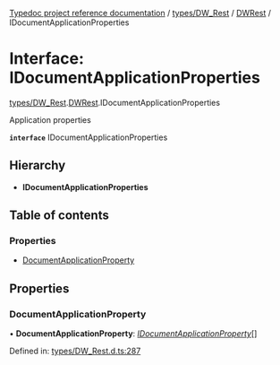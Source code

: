 [Typedoc project reference documentation](../README.md) / [types/DW_Rest](../modules/types_dw_rest.md) / [DWRest](../modules/types_dw_rest.dwrest.md) / IDocumentApplicationProperties

# Interface: IDocumentApplicationProperties

[types/DW_Rest](../modules/types_dw_rest.md).[DWRest](../modules/types_dw_rest.dwrest.md).IDocumentApplicationProperties

Application properties

**`interface`** IDocumentApplicationProperties

## Hierarchy

* **IDocumentApplicationProperties**

## Table of contents

### Properties

- [DocumentApplicationProperty](types_dw_rest.dwrest.idocumentapplicationproperties.md#documentapplicationproperty)

## Properties

### DocumentApplicationProperty

• **DocumentApplicationProperty**: [*IDocumentApplicationProperty*](types_dw_rest.dwrest.idocumentapplicationproperty.md)[]

Defined in: [types/DW_Rest.d.ts:287](https://github.com/DocuWare/REST-Sample-TS/blob/6f07cff/src/types/DW_Rest.d.ts#L287)
